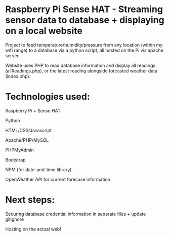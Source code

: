 # Raspberry Pi Sense HAT - Streaming sensor data to database + displaying on a local website

Project to feed temperature/humidity/pressure from any location (within my wifi range) to a database via a python script, all hosted on the Pi via apache server.

Website uses PHP to read database information and display all readings (allReadings.php), or the latest reading alongside forcasted weather data (index.php).

# Technologies used:

Raspberry Pi + Sense HAT

Python

HTML/CSS/Javascript

Apache/PHP/MySQL

PHPMyAdmin

Bootstrap

NPM (for date-and-time library).

OpenWeather API for current forecase information.


# Next steps:

Securing database credential information in separate files + update gitignore

Hosting on the actual web!

